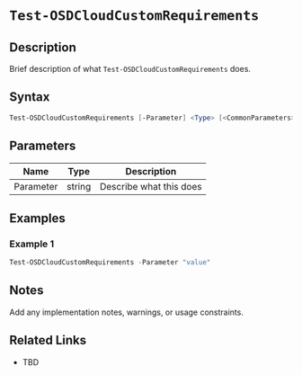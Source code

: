 # `Test-OSDCloudCustomRequirements`

## Description
Brief description of what `Test-OSDCloudCustomRequirements` does.

## Syntax
```powershell
Test-OSDCloudCustomRequirements [-Parameter] <Type> [<CommonParameters>]
```

## Parameters
| Name      | Type   | Description                  |
|-----------|--------|------------------------------|
| Parameter | string | Describe what this does      |

## Examples
### Example 1
```powershell
Test-OSDCloudCustomRequirements -Parameter "value"
```

## Notes
Add any implementation notes, warnings, or usage constraints.

## Related Links
- TBD
